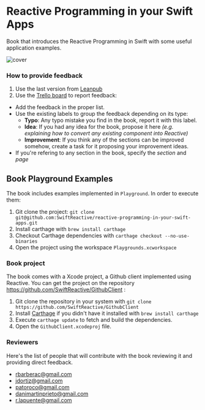 # Reactive Programming in your Swift Apps
Book that introduces the Reactive Programming in Swift with some useful application examples.

![cover](https://github.com/SwiftReactive/reactive-programming-in-your-swift-apps/blob/master/assets/minicover.jpg?raw=true)

### How to provide feedback

1. Use the last version from [Leanpub](https://leanpub.com/reactiveprogrammingswift)
2. Use the [Trello board](https://trello.com/b/mqPuiSt2/book-reactive-programming-in-your-swift-apps) to report feedback:
  - Add the feedback in the proper list.
  - Use the existing labels to group the feedback depending on its type:
    - **Typo**: Any typo mistake you find in the book, report it with this label.
    - **Idea**: If you had any idea for the book, propose it here *(e.g. explaining how to convert any existing component into Reactive)*
    - **Improvement**: If you think any of the sections can be improved somehow, create a task for it proposing your improvement ideas.
  - If you're refering to any section in the book, specify the *section* and *page*


## Book Playground Examples
The book includes examples implemented in `Playground`. In order to execute them:

1. Git clone the project: `git clone git@github.com:SwiftReactive/reactive-programming-in-your-swift-apps.git`
2. Install carthage with `brew install carthage`
3. Checkout Carthage dependencies with `carthage checkout --no-use-binaries`
4. Open the project using the workspace `Playgrounds.xcworkspace`


### Book project
The book comes with a Xcode project, a Github client implemented using Reactive. You can get the project on the repository https://github.com/SwiftReactive/GithubClient :

1. Git clone the repository in your system with `git clone https://github.com/SwiftReactive/GithubClient`
2. Install [Carthage](https://github.com/carthage/carthage) if you didn't have it installed with `brew install carthage`
3. Execute `carthage update` to fetch and build the dependencies.
4. Open the `GithubClient.xcodeproj` file.

### Reviewers
Here's the list of people that will contribute with the book reviewing it and providing direct feedback.
- rbarberac@gmail.com
- jdortiz@gmail.com
- patoroco@gmail.com
- danimartinprieto@gmail.com
- r.lapuente@gmail.com
